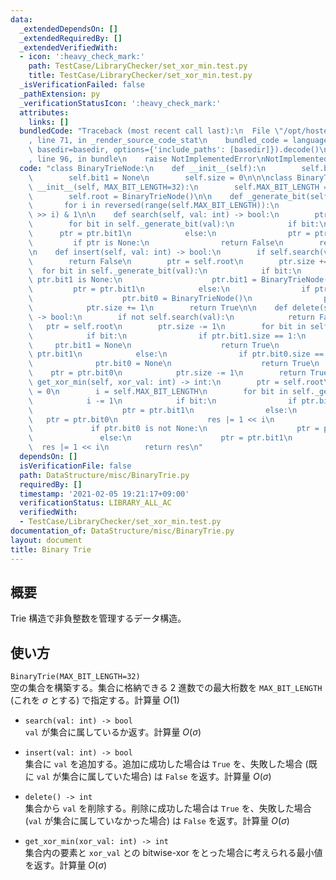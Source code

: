 ```yaml
---
data:
  _extendedDependsOn: []
  _extendedRequiredBy: []
  _extendedVerifiedWith:
  - icon: ':heavy_check_mark:'
    path: TestCase/LibraryChecker/set_xor_min.test.py
    title: TestCase/LibraryChecker/set_xor_min.test.py
  _isVerificationFailed: false
  _pathExtension: py
  _verificationStatusIcon: ':heavy_check_mark:'
  attributes:
    links: []
  bundledCode: "Traceback (most recent call last):\n  File \"/opt/hostedtoolcache/Python/3.9.1/x64/lib/python3.9/site-packages/onlinejudge_verify/documentation/build.py\"\
    , line 71, in _render_source_code_stat\n    bundled_code = language.bundle(stat.path,\
    \ basedir=basedir, options={'include_paths': [basedir]}).decode()\n  File \"/opt/hostedtoolcache/Python/3.9.1/x64/lib/python3.9/site-packages/onlinejudge_verify/languages/python.py\"\
    , line 96, in bundle\n    raise NotImplementedError\nNotImplementedError\n"
  code: "class BinaryTrieNode:\n    def __init__(self):\n        self.bit0 = None\n\
    \        self.bit1 = None\n        self.size = 0\n\n\nclass BinaryTrie:\n    def\
    \ __init__(self, MAX_BIT_LENGTH=32):\n        self.MAX_BIT_LENGTH = MAX_BIT_LENGTH\n\
    \        self.root = BinaryTrieNode()\n\n    def _generate_bit(self, val):\n \
    \       for i in reversed(range(self.MAX_BIT_LENGTH)):\n            yield (val\
    \ >> i) & 1\n\n    def search(self, val: int) -> bool:\n        ptr = self.root\n\
    \        for bit in self._generate_bit(val):\n            if bit:\n          \
    \      ptr = ptr.bit1\n            else:\n                ptr = ptr.bit0\n   \
    \         if ptr is None:\n                return False\n        return True\n\
    \n    def insert(self, val: int) -> bool:\n        if self.search(val):\n    \
    \        return False\n        ptr = self.root\n        ptr.size += 1\n      \
    \  for bit in self._generate_bit(val):\n            if bit:\n                if\
    \ ptr.bit1 is None:\n                    ptr.bit1 = BinaryTrieNode()\n       \
    \         ptr = ptr.bit1\n            else:\n                if ptr.bit0 is None:\n\
    \                    ptr.bit0 = BinaryTrieNode()\n                ptr = ptr.bit0\n\
    \            ptr.size += 1\n        return True\n\n    def delete(self, val: int)\
    \ -> bool:\n        if not self.search(val):\n            return False\n     \
    \   ptr = self.root\n        ptr.size -= 1\n        for bit in self._generate_bit(val):\n\
    \            if bit:\n                if ptr.bit1.size == 1:\n               \
    \     ptr.bit1 = None\n                    return True\n                ptr =\
    \ ptr.bit1\n            else:\n                if ptr.bit0.size == 1:\n      \
    \              ptr.bit0 = None\n                    return True\n            \
    \    ptr = ptr.bit0\n            ptr.size -= 1\n        return True\n\n    def\
    \ get_xor_min(self, xor_val: int) -> int:\n        ptr = self.root\n        res\
    \ = 0\n        i = self.MAX_BIT_LENGTH\n        for bit in self._generate_bit(xor_val):\n\
    \            i -= 1\n            if bit:\n                if ptr.bit1 is not None:\n\
    \                    ptr = ptr.bit1\n                else:\n                 \
    \   ptr = ptr.bit0\n                    res |= 1 << i\n            else:\n   \
    \             if ptr.bit0 is not None:\n                    ptr = ptr.bit0\n \
    \               else:\n                    ptr = ptr.bit1\n                  \
    \  res |= 1 << i\n        return res\n"
  dependsOn: []
  isVerificationFile: false
  path: DataStructure/misc/BinaryTrie.py
  requiredBy: []
  timestamp: '2021-02-05 19:21:17+09:00'
  verificationStatus: LIBRARY_ALL_AC
  verifiedWith:
  - TestCase/LibraryChecker/set_xor_min.test.py
documentation_of: DataStructure/misc/BinaryTrie.py
layout: document
title: Binary Trie
---
```


## 概要
Trie 構造で非負整数を管理するデータ構造。

## 使い方
`BinaryTrie(MAX_BIT_LENGTH=32)`  
空の集合を構築する。集合に格納できる 2 進数での最大桁数を `MAX_BIT_LENGTH` (これを $\sigma$ とする) で指定する。計算量 $O(1)$

- `search(val: int) -> bool`  
`val` が集合に属しているか返す。計算量 $O(\sigma)$

- `insert(val: int) -> bool`  
集合に `val` を追加する。追加に成功した場合は `True` を、失敗した場合 (既に `val` が集合に属していた場合) は `False` を返す。計算量 $O(\sigma)$

- `delete() -> int`  
集合から `val` を削除する。削除に成功した場合は `True` を、失敗した場合 (`val` が集合に属していなかった場合) は `False` を返す。計算量 $O(\sigma)$

- `get_xor_min(xor_val: int) -> int`  
集合内の要素と `xor_val` との bitwise-xor をとった場合に考えられる最小値を返す。計算量 $O(\sigma)$
